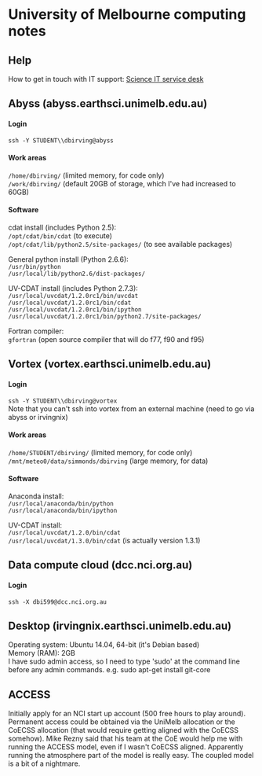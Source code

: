 # University of Melbourne computing notes

## Help

How to get in touch with IT support: [Science IT service desk](http://ithelp.science.unimelb.edu.au/servicedesk/)

## Abyss (abyss.earthsci.unimelb.edu.au)

#### Login  
`ssh -Y STUDENT\\dbirving@abyss`
  
#### Work areas	 
`/home/dbirving/` (limited memory, for code only)  
`/work/dbirving/` (default 20GB of storage, which I've had increased to 60GB)
	
#### Software
cdat install (includes Python 2.5):  
`/opt/cdat/bin/cdat` (to execute)  
`/opt/cdat/lib/python2.5/site-packages/`  (to see available packages)  

General python install (Python 2.6.6):  
`/usr/bin/python`  
`/usr/local/lib/python2.6/dist-packages/`

UV-CDAT install (includes Python 2.7.3):  
`/usr/local/uvcdat/1.2.0rc1/bin/uvcdat`  
`/usr/local/uvcdat/1.2.0rc1/bin/cdat`  
`/usr/local/uvcdat/1.2.0rc1/bin/ipython`  
`/usr/local/uvcdat/1.2.0rc1/bin/python2.7/site-packages/`   

Fortran compiler:   
`gfortran` (open source compiler that will do f77, f90 and f95)
	

## Vortex (vortex.earthsci.unimelb.edu.au)

#### Login
`ssh -Y STUDENT\\dbirving@vortex`  
Note that you can't ssh into vortex from an external machine (need to go via abyss or irvingnix)

#### Work areas  
`/home/STUDENT/dbirving/` (limited memory, for code only)  
`/mnt/meteo0/data/simmonds/dbirving` (large memory, for data)  

#### Software

Anaconda install:  
`/usr/local/anaconda/bin/python`  
`/usr/local/anaconda/bin/ipython`

UV-CDAT install:  
`/usr/local/uvcdat/1.2.0/bin/cdat`  
`/usr/local/uvcdat/1.3.0/bin/cdat` (is actually version 1.3.1)

			
## Data compute cloud (dcc.nci.org.au)
 
#### Login
`ssh -X dbi599@dcc.nci.org.au`


## Desktop (irvingnix.earthsci.unimelb.edu.au)

Operating system: Ubuntu 14.04, 64-bit (it's Debian based)  
Memory (RAM): 2GB  
I have sudo admin access, so I need to type 'sudo' at the command line before any admin commands. e.g. sudo apt-get install git-core


## ACCESS

Initially apply for an NCI start up account (500 free hours to play around). Permanent access could be obtained via the UniMelb allocation or the CoECSS allocation (that would require getting aligned with the CoECSS somehow). Mike Rezny said that his team at the CoE would help me with running the ACCESS model, even if I wasn't CoECSS aligned. Apparently running the atmosphere part of the model is really easy. The coupled model is a bit of a nightmare.
